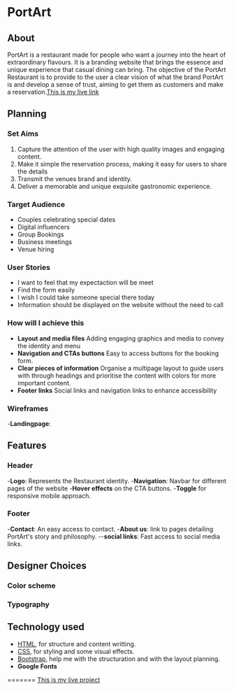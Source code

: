 # PortArt

## About
PortArt is a restaurant made for people who want  a journey into the heart of extraordinary flavours. It is a branding website that brings the essence and unique experience that casual dining can bring. The objective of the PortArt Restaurant is to provide to the user a clear vision of what the brand PortArt is and develop a sense of trust, aiming to get them as customers and make a reservation.[This is my live link](https://dinacoding.github.io/PortArt/)

## Planning
### Set Aims
1. Capture the attention of the user with high quality images and engaging content.
2. Make it simple the reservation process, making it easy for users to share the details
3. Transmit the venues brand and identity.
4. Deliver a memorable and unique exquisite gastronomic experience.

### Target Audience 
- Couples celebrating special dates
- Digital influencers
- Group Bookings
- Business meetings
- Venue hiring

### User Stories
- I want to feel that my expectaction will be meet
- Find the form easily
- I wish I could take someone special there today
- Information should be displayed on the website without the need to call

### How will I achieve this 
- **Layout and media files** Adding engaging graphics and media to convey the identity and menu
- **Navigation and CTAs buttons** Easy to access buttons for the booking form.
- **Clear pieces of information** Organise a multipage layout to guide users with through headings and prioritise the content with colors for more important content.
- **Footer links** Social links and navigation links to enhance accessibility

### Wireframes
-**Landingpage**:

## Features
### Header
-**Logo**: Represents the Restaurant identity.
-**Navigation**: Navbar for different pages of the website
-**Hover effects** on the CTA buttons.
-**Toggle** for responsive mobile approach.

### Footer
-**Contact**: An easy access to contact.
-**About us**: link to pages detailing PortArt's story and philosophy.
--**social links**: Fast access to social media links.


## Designer Choices

### Color scheme
### Typography


## Technology used
- [HTML](https://developer.mozilla.org/en-US/docs/Web/HTML), for structure and content writting.
- [CSS](https://developer.mozilla.org/en-US/docs/Web/CSS), for styling and some visual effects.
- [Bootstrap](https://getbootstrap.com/), help me with the structuration and with the layout planning.
- **Google Fonts**

=======
[This is my live project][def]

[def]: https://dinacoding.github.io/PortArt/gi

